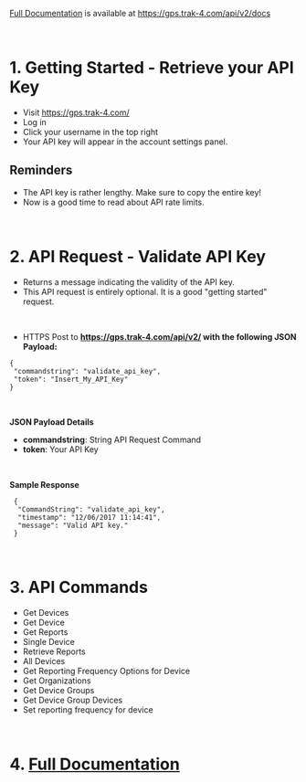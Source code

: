 
[Full Documentation](https://gps.trak-4.com/api/v2/docs#Section3) is available at https://gps.trak-4.com/api/v2/docs

<br/>

# 1. Getting Started - Retrieve your API Key

- Visit https://gps.trak-4.com/
- Log in
- Click your username in the top right
- Your API key will appear in the account settings panel.

## Reminders

- The API key is rather lengthy. Make sure to copy the entire key!
- Now is a good time to read about API rate limits.

<br />

# 2. API Request - Validate API Key

- Returns a message indicating the validity of the API key.
- This API request is entirely optional. It is a good "getting started" request. 

<br />

- HTTPS Post to **https://gps.trak-4.com/api/v2/ with the following JSON Payload:**
```
{
 "commandstring": "validate_api_key",
 "token": "Insert_My_API_Key"
}
```

<br />                  
			
**JSON Payload Details**
- **commandstring**: String API Request Command
- **token**: Your API Key

<br />

**Sample Response**

```
 {
  "CommandString": "validate_api_key",
  "timestamp": "12/06/2017 11:14:41",
  "message": "Valid API key."
 }
 ```

<br />

# 3. API Commands

- Get Devices
- Get Device
- Get Reports 
- Single Device
- Retrieve Reports
- All Devices
- Get Reporting Frequency Options for Device
- Get Organizations
- Get Device Groups
- Get Device Group Devices
- Set reporting frequency for device

<br />

# 4. [Full Documentation](https://gps.trak-4.com/api/v2/docs#Section3)

   



